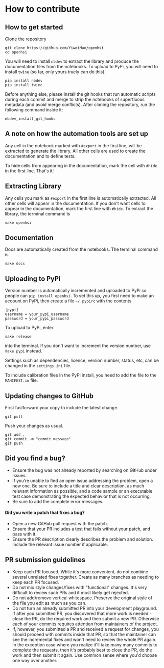 # How to contribute

## How to get started

Clone the repository
```
git clone https://github.com/YiweiMao/openhsi
cd openhsi
```

You will need to install `nbdev` to extract the library and produce the documentation files from the notebooks. To upload to PyPi, you will need to install `twine` (so far, only yours truely can do this).
```
pip install nbdev
pip install twine
```

Before anything else, please install the git hooks that run automatic scripts during each commit and merge to strip the notebooks of superfluous metadata (and avoid merge conflicts). After cloning the repository, run the following command inside it:
```
nbdev_install_git_hooks
```

## A note on how the automation tools are set up

Any cell in the notebook marked with `#export` in the first line, will be extracted to generate the library. All other cells are used to create the documentation and to define tests. 

To hide cells from appearing in the documentation, mark the cell with `#hide` in the first line. That's it!

## Extracting Library
Any cells you mark as `#export` in the first line is automatically extracted. All other cells will appear in the documentation. If you don't want cells to appear in the documentation, mark the first line with `#hide`. To extract the library, the terminal command is
```
make openhsi
```

## Documentation

Docs are automatically created from the notebooks. The terminal command is
```
make docs
```

## Uploading to PyPi

Version number is automatically incremented and uploaded to PyPi so people can `pip install openhsi`. To set this up, you first need to make an account on PyPi, then create a file `~/.pypirc` with the contents
```
[pypi]
username = your_pypi_username
password = your_pypi_password
```

To upload to PyPi, enter
```
make release
```
into the terminal. If you don't want to increment the version number, use `make pypi` instead.

Settings such as dependencies, licence, version number, status, etc, can be changed in the `settings.ini` file.

To include calibration files in the PyPi install, you need to add the file to the `MANIFEST.in` file. 


## Updating changes to GitHub

First fastforward your copy to include the latest change.
```
git pull
```

Push your changes as usual.
```
git add .
git commit -m "commit message"
git push
```


## Did you find a bug?

* Ensure the bug was not already reported by searching on GitHub under Issues.
* If you're unable to find an open issue addressing the problem, open a new one. Be sure to include a title and clear description, as much relevant information as possible, and a code sample or an executable test case demonstrating the expected behavior that is not occurring.
* Be sure to add the complete error messages.

#### Did you write a patch that fixes a bug?

* Open a new GitHub pull request with the patch.
* Ensure that your PR includes a test that fails without your patch, and pass with it.
* Ensure the PR description clearly describes the problem and solution. Include the relevant issue number if applicable.

## PR submission guidelines

* Keep each PR focused. While it's more convenient, do not combine several unrelated fixes together. Create as many branches as needing to keep each PR focused.
* Do not mix style changes/fixes with "functional" changes. It's very difficult to review such PRs and it most likely get rejected.
* Do not add/remove vertical whitespace. Preserve the original style of the file you edit as much as you can.
* Do not turn an already submitted PR into your development playground. If after you submitted PR, you discovered that more work is needed - close the PR, do the required work and then submit a new PR. Otherwise each of your commits requires attention from maintainers of the project.
* If, however, you submitted a PR and received a request for changes, you should proceed with commits inside that PR, so that the maintainer can see the incremental fixes and won't need to review the whole PR again. In the exception case where you realize it'll take many many commits to complete the requests, then it's probably best to close the PR, do the work and then submit it again. Use common sense where you'd choose one way over another.




